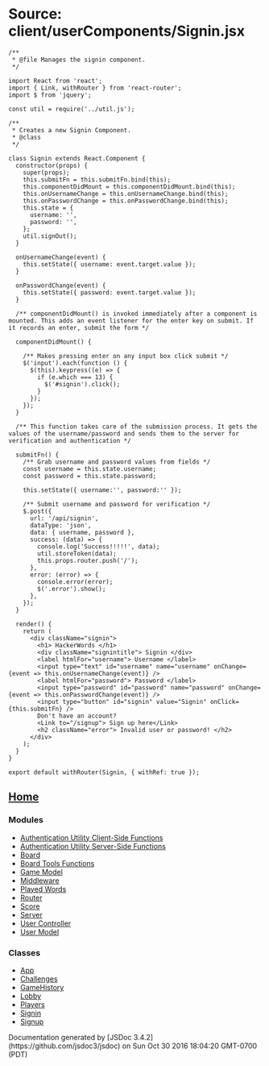 <div id="main">

# Source: client/userComponents/Signin.jsx

<section>

<article>

    /**
     * @file Manages the signin component.
     */

    import React from 'react';
    import { Link, withRouter } from 'react-router';
    import $ from 'jquery';

    const util = require('../util.js');

    /**
     * Creates a new Signin Component.
     * @class
     */

    class Signin extends React.Component {
      constructor(props) {
        super(props);
        this.submitFn = this.submitFn.bind(this);
        this.componentDidMount = this.componentDidMount.bind(this);
        this.onUsernameChange = this.onUsernameChange.bind(this);
        this.onPasswordChange = this.onPasswordChange.bind(this);
        this.state = {
          username: '',
          password: '',
        };
        util.signOut();
      }

      onUsernameChange(event) {
        this.setState({ username: event.target.value });
      }

      onPasswordChange(event) {
        this.setState({ password: event.target.value });
      }

      /** componentDidMount() is invoked immediately after a component is mounted. This adds an event listener for the enter key on submit. If it records an enter, submit the form */

      componentDidMount() {

        /** Makes pressing enter on any input box click submit */
        $('input').each(function () {
          $(this).keypress((e) => {
            if (e.which === 13) {
              $('#signin').click();
            }
          });
        });
      }

      /** This function takes care of the submission process. It gets the values of the username/password and sends them to the server for verification and authentication */

      submitFn() {
        /** Grab username and password values from fields */
        const username = this.state.username;
        const password = this.state.password;

        this.setState({ username:'', password:'' });

        /** Submit username and password for verification */
        $.post({
          url: '/api/signin',
          dataType: 'json',
          data: { username, password },
          success: (data) => {
            console.log('Success!!!!!', data);
            util.storeToken(data);
            this.props.router.push('/');
          },
          error: (error) => {
            console.error(error);
            $('.error').show();
          },
        });
      }

      render() {
        return (
          <div className="signin">
            <h1> HackerWords </h1>
            <div className="signintitle"> Signin </div>
            <label htmlFor="username"> Username </label>
            <input type="text" id="username" name="username" onChange={event => this.onUsernameChange(event)} />
            <label htmlFor="password"> Password </label>
            <input type="password" id="password" name="password" onChange={event => this.onPasswordChange(event)} />
            <input type="button" id="signin" value="Signin" onClick={this.submitFn} />
            Don't have an account?
            <Link to="/signup"> Sign up here</Link>
            <h2 className="error"> Invalid user or password! </h2>
          </div>
        );
      }
    }

    export default withRouter(Signin, { withRef: true });

</article>

</section>

</div>

<nav>

## [Home](index.html)

### Modules

*   [Authentication Utility Client-Side Functions](module-Authentication%2520Utility%2520Client-Side%2520Functions.html)
*   [Authentication Utility Server-Side Functions](module-Authentication%2520Utility%2520Server-Side%2520Functions.html)
*   [Board](module-Board.html)
*   [Board Tools Functions](module-Board%2520Tools%2520Functions.html)
*   [Game Model](module-Game%2520Model.html)
*   [Middleware](module-Middleware.html)
*   [Played Words](module-Played%2520Words.html)
*   [Router](module-Router.html)
*   [Score](module-Score.html)
*   [Server](module-Server.html)
*   [User Controller](module-User%2520Controller.html)
*   [User Model](module-User%2520Model.html)

### Classes

*   [App](App.html)
*   [Challenges](Challenges.html)
*   [GameHistory](GameHistory.html)
*   [Lobby](Lobby.html)
*   [Players](Players.html)
*   [Signin](Signin.html)
*   [Signup](Signup.html)

</nav>

<footer>Documentation generated by [JSDoc 3.4.2](https://github.com/jsdoc3/jsdoc) on Sun Oct 30 2016 18:04:20 GMT-0700 (PDT)</footer>

<script>prettyPrint();</script>